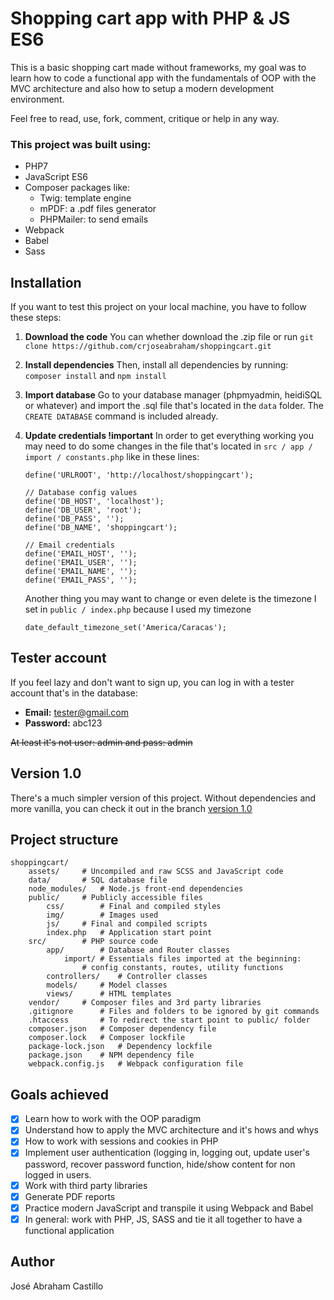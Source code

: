 # Shopping cart app with PHP & JS ES6

This is a basic shopping cart made without frameworks, my goal was to learn how to code a functional app with the fundamentals of OOP with the MVC architecture and also how to setup a modern development environment.

Feel free to read, use, fork, comment, critique or help in any way.

### This project was built using:

 - PHP7
 - JavaScript ES6
 - Composer packages like:
	 - Twig: template engine
	 - mPDF: a .pdf files generator
	 - PHPMailer: to send emails
 - Webpack
 - Babel
 - Sass

## Installation

If you want to test this project on your local machine, you have to follow these steps:

 1. **Download the code**
 You can whether download the .zip file or run `git clone https://github.com/crjoseabraham/shoppingcart.git`
 
 2. **Install dependencies**
 Then, install all dependencies by running: 
 `composer install`
 and 
 `npm install`

3. **Import database**
Go to your database manager (phpmyadmin, heidiSQL or whatever) and import the .sql file that's located in the `data` folder. The `CREATE DATABASE` command is included already.

4. **Update credentials !important**
In order to get everything working you may need to do some changes in the file that's located in `src / app / import / constants.php` like in these lines:
	```
	define('URLROOT', 'http://localhost/shoppingcart');
	
	// Database config values
	define('DB_HOST', 'localhost');
	define('DB_USER', 'root');
	define('DB_PASS', '');
	define('DB_NAME', 'shoppingcart');	
	
	// Email credentials
	define('EMAIL_HOST', '');
	define('EMAIL_USER', '');
	define('EMAIL_NAME', '');
	define('EMAIL_PASS', '');
	```
	Another thing you may want to change or even delete is the timezone I set in `public / index.php` because I used my timezone
	
	`date_default_timezone_set('America/Caracas');`
	
## Tester account

If you feel lazy and don't want to sign up, you can log in with a tester account that's in the database:

 - **Email:** tester@gmail.com
 - **Password:** abc123

~~At least it's not user: admin and pass: admin~~

## Version 1.0

There's a much simpler version of this project. Without dependencies and more vanilla, you can check it out in the branch [version 1.0](https://github.com/crjoseabraham/shoppingcart/tree/master)

## Project structure
```
shoppingcart/
    assets/		# Uncompiled and raw SCSS and JavaScript code
    data/		# SQL database file
    node_modules/	# Node.js front-end dependencies
    public/		# Publicly accessible files
        css/		# Final and compiled styles
        img/		# Images used
        js/		# Final and compiled scripts
        index.php	# Application start point
    src/		# PHP source code
        app/		# Database and Router classes
            import/	# Essentials files imported at the beginning:
		        # config constants, routes, utility functions
        controllers/	# Controller classes
        models/		# Model classes
        views/		# HTML templates
    vendor/		# Composer files and 3rd party libraries
    .gitignore		# Files and folders to be ignored by git commands
    .htaccess		# To redirect the start point to public/ folder
    composer.json	# Composer dependency file
    composer.lock	# Composer lockfile
    package-lock.json	# Dependency lockfile
    package.json	# NPM dependency file
    webpack.config.js	# Webpack configuration file
```

## Goals achieved

 - [x] Learn how to work with the OOP paradigm
 - [x] Understand how to apply the MVC architecture and it's hows and whys
 - [x] How to work with sessions and cookies in PHP
 - [x] Implement user authentication (logging in, logging out, update user's password, recover password function, hide/show content for non logged in users.
 - [x] Work with third party libraries
 - [x] Generate PDF reports
 - [x] Practice modern JavaScript and transpile it using Webpack and Babel
 - [x] In general: work with PHP, JS, SASS and tie it all together to have a functional application

## Author
José Abraham Castillo
